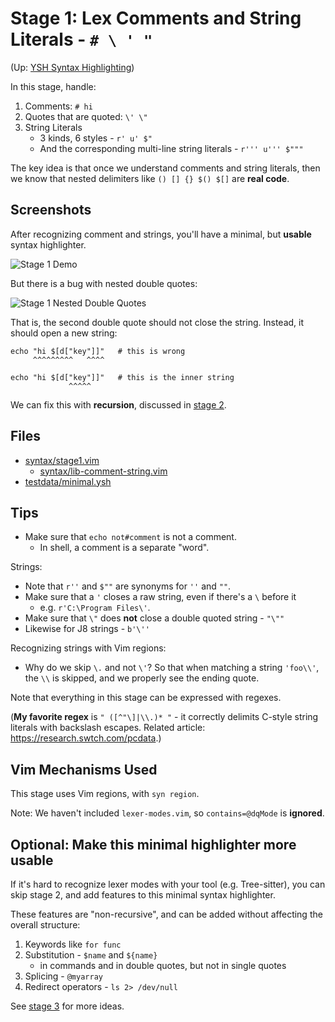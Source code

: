 Stage 1: Lex Comments and String Literals - `# \ ' "`
=====

(Up: [YSH Syntax Highlighting](algorithms.md))

In this stage, handle:

1. Comments: `# hi`
1. Quotes that are quoted: `\' \"`
1. String Literals 
   - 3 kinds, 6 styles - `r' u' $"`
   - And the corresponding multi-line string literals - `r''' u''' $"""`

The key idea is that once we understand comments and string literals, then we
know that nested delimiters like `() [] {} $() $[]` are **real code**.

## Screenshots

After recognizing comment and strings, you'll have a minimal, but **usable**
syntax highlighter.

![Stage 1 Demo](https://pages.oils.pub/oils-vim/screenshots/stage1-demo.png)

But there is a bug with nested double quotes:

![Stage 1 Nested Double Quotes](https://pages.oils.pub/oils-vim/screenshots/stage1-nested-dq.png)

That is, the second double quote should not close the string.  Instead, it
should open a new string:

    echo "hi $[d["key"]]"   # this is wrong
         ^^^^^^^^^   ^^^^

    echo "hi $[d["key"]]"   # this is the inner string
                 ^^^^^

We can fix this with **recursion**, discussed in [stage 2](stage2.md).

## Files

- [syntax/stage1.vim](../syntax/stage1.vim)
  - [syntax/lib-comment-string.vim](../syntax/lib-comment-string.vim)
- [testdata/minimal.ysh](../testdata/minimal.ysh)

## Tips

- Make sure that `echo not#comment` is not a comment.
  - In shell, a comment is a separate "word".

Strings:

- Note that `r''` and `$""` are synonyms for `''` and `""`.
- Make sure that a `'` closes a raw string, even if there's a `\` before it
  - e.g. `r'C:\Program Files\'`.
- Make sure that `\"` does **not** close a double quoted string - `"\""`
- Likewise for J8 strings -  `b'\''`

Recognizing strings with Vim regions:

- Why do we skip `\.` and not `\'`?  So that when matching a string `'foo\\'`,
  the `\\` is skipped, and we properly see the ending quote.

Note that everything in this stage can be expressed with regexes.

(**My favorite regex** is `" ([^"\]|\\.)* "` - it correctly delimits C-style
string literals with backslash escapes.  Related article:
<https://research.swtch.com/pcdata>.)


## Vim Mechanisms Used

This stage uses Vim regions, with `syn region`.

Note: We haven't included `lexer-modes.vim`, so `contains=@dqMode` is
**ignored**.

## Optional: Make this minimal highlighter more usable

If it's hard to recognize lexer modes with your tool (e.g. Tree-sitter), you
can skip stage 2, and add features to this minimal syntax highlighter.

These features are "non-recursive", and can be added without affecting the
overall structure:

1. Keywords like `for func`
1. Substitution - `$name` and `${name}`
   - in commands and in double quotes, but not in single quotes
1. Splicing - `@myarray`
1. Redirect operators - `ls 2> /dev/null`

See [stage 3](stage3.md) for more ideas.
